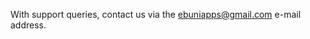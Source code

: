 With support queries, contact us via the [ebuniapps@gmail.com](mailto:ebuniapps@gmail.com) e-mail address.
